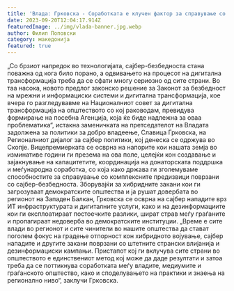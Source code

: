 ```yaml
---
title: 'Влада: Грковска - Соработката е клучен фактор за справување со хибридните закани и за побезбедна дигитална трансформација на општеството - 20 СЕПТЕМВРИ 2023'
date: 2023-09-20T12:04:17.914Z
featuredImage: ../img/vlada-banner.jpg.webp
author: Филип Поповски
category: македонија
featured: true
---
```

„Со брзиот напредок во технологијата, сајбер-безбедноста стана поважна од кога било порано, а одвивањето на процесот на дигитална трансформација треба да се сфати многу сериозно од сите страни. Во таа насока, новото предлог законско решение за Законот за безбедност на мрежни и информациски системи и дигитална трансформација, кое вчера го разгледувавме на Националниот совет за дигитална трансформација на општеството со кој раководам, превидува формирање на посебна Агенција, која ќе биде надлежна за оваа проблематика“, истакна заменичката на претседателот на Владата задолжена за политики за добро владеење, Славица Грковска, на Регионалниот дијалог за сајбер политики, кој денеска се одржува во Скопје.
Вицепремиерката се осврна на напорите кои нашата земја во изминативе години ги презема на ова поле, целејќи кон создавање и зајакнување на капацитетите, координација на донаторската поддршка и меѓународна соработка, со која како држава ги зголемуваме способностите за справување со комплексните предизвици поврзани со сајбер-безбедноста.
Зборувајќи за хибридните закани кои ги загрозуваат демократските општества и ја рушат довербата во регионот на Западен Балкан, Грковска се осврна на сајбер нападите врз ИТ инфраструктурата и дигиталните услуги, како и на дезинформациите кои ги експлоатираат постоечките разлики, шират страв меѓу граѓаните и пропагираат недоверба во демократските институции.
„Време е сите влади во регионот и сите чинители во нашите општества да стават поголем фокус на градење отпорност кон хибридното војување, сајбер нападите и другите закани поврзани со штетните странски влијанија и дезинформациски кампањи. Пристапот кој ги вклучува сите страни во општеството е единствениот метод кој може да даде резултати и затоа треба да се поттикнува соработката меѓу владите, медиумите и граѓанското општество, како и споделувањето на практики и знаења на регионално ниво“, заклучи Грковска.
